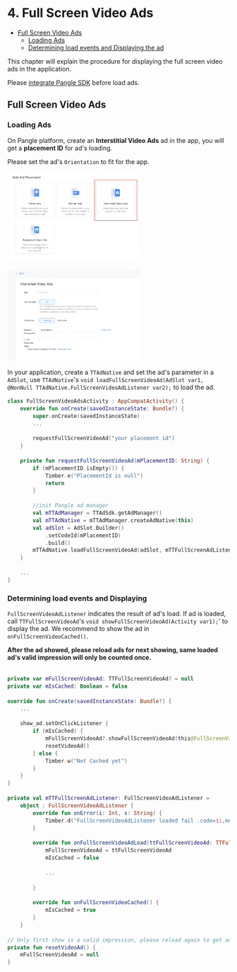 # 4. Full Screen Video Ads


* [Full Screen Video Ads](#start/fullscreen_ad)
  * [Loading Ads](#start/fullscreen_load)
  * [Determining load events and Displaying the ad](#start/fullscreen_loadevent)


This chapter will explain the procedure for displaying the full screen video ads in the application.

Please [integrate Pangle SDK](1-integrate_en.md) before load ads.


<a name="start/fullscreen_ad"></a>
## Full Screen Video Ads

<a name="start/fullscreen_load"></a>
### Loading Ads

On Pangle platform, create an **Interstitial Video Ads** ad in the app, you will get a **placement ID** for ad's loading.

Please set the ad's `Orientation` to fit for the app.


<img src="../pics/fullscreen_add.png" alt="drawing" width="300"/>  <br>

<img src="../pics/fullscreen_set.png" alt="drawing" width="300"/>


In your application, create a `TTAdNative` and set the ad's parameter in a `AdSlot`, use `TTAdNative`'s `void loadFullScreenVideoAd(AdSlot var1, @NonNull TTAdNative.FullScreenVideoAdListener var2);` to load the ad.


```kotlin
class FullScreenVideoAdsActivity : AppCompatActivity() {
    override fun onCreate(savedInstanceState: Bundle?) {
        super.onCreate(savedInstanceState)
        ...

        requestFullScreenVideoAd("your placement id")
    }

    private fun requestFullScreenVideoAd(mPlacementID: String) {
        if (mPlacementID.isEmpty()) {
            Timber.e("PlacementId is null")
            return
        }

        //init Pangle ad manager
        val mTTAdManager = TTAdSdk.getAdManager()
        val mTTAdNative = mTTAdManager.createAdNative(this)
        val adSlot = AdSlot.Builder()
            .setCodeId(mPlacementID)
            .build()
        mTTAdNative.loadFullScreenVideoAd(adSlot, mTTFullScreenAdListener)
    }

    ...
}

```

<a name="start/fullscreen_loadevent"></a>
### Determining load events and Displaying

`FullScreenVideoAdListener` indicates the result of ad's load. If ad is loaded, call `TTFullScreenVideoAd`'s `void showFullScreenVideoAd(Activity var1);`' to display the ad. We recommend to show the ad in `onFullScreenVideoCached()`.

**After the ad showed, please reload ads for next showing, same loaded ad's valid impression will only be counted once.**

```kotlin

private var mFullScreenVideoAd: TTFullScreenVideoAd? = null
private var mIsCached: Boolean = false

override fun onCreate(savedInstanceState: Bundle?) {
    ...

    show_ad.setOnClickListener {
        if (mIsCached) {
            mFullScreenVideoAd?.showFullScreenVideoAd(this@FullScreenVideoAdsActivity)
            resetVideoAd()
        } else {
            Timber.w("Not Cached yet")
        }
    }
}

private val mTTFullScreenAdListener: FullScreenVideoAdListener =
    object : FullScreenVideoAdListener {
        override fun onError(i: Int, s: String) {
            Timber.d("FullScreenVideoAdListener loaded fail .code=$i,message=$s")
        }

        override fun onFullScreenVideoAdLoad(ttFullScreenVideoAd: TTFullScreenVideoAd) {
            mFullScreenVideoAd = ttFullScreenVideoAd
            mIsCached = false

            ...

        }

        override fun onFullScreenVideoCached() {
            mIsCached = true
        }
    }

// Only first show is a valid impression, please reload again to get another ad.
private fun resetVideoAd() {
    mFullScreenVideoAd = null
}
```
